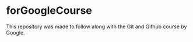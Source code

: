 # forGoogleCourse
This repository was made to follow along with the Git and Github course by Google.
